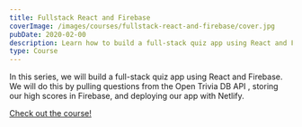 ```yaml
---
title: Fullstack React and Firebase
coverImage: /images/courses/fullstack-react-and-firebase/cover.jpg
pubDate: 2020-02-00
description: Learn how to build a full-stack quiz app using React and Firebase.
type: Course
---
```


In this series, we will build a full-stack quiz app using React and Firebase. We will do this by pulling questions from the Open Trivia DB API , storing our high scores in Firebase, and deploying our app with Netlify.

[Check out the course!](https://leveluptutorials.com/tutorials/fullstack-react-and-firebase)
